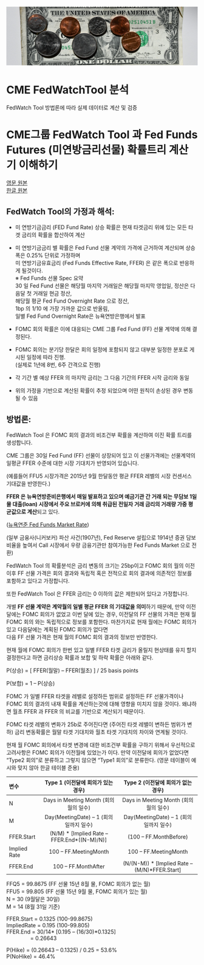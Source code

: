 ![OneDollar](/img/onedollar.png)
# CME FedWatchTool 분석
FedWatch Tool 방법론에 따라 실제 데이터로 계산 및 검증  

# **CME그룹 FedWatch Tool 과 Fed Funds Futures (미연방금리선물) 확률트리 계산기 이해하기**
[영문 원본](https://www.cmegroup.com/education/demos-and-tutorials/fed-funds-futures-probability-tree-calculator.html)  
[한글 원본](https://www.cmegroup.com/ko/education/fed-funds-futures-probability-tree-calculator.html)  
## **FedWatch Tool의 가정과 해석:**

- 미 연방기금금리 (FED Fund Rate) 상승 확률은 현재 타겟금리 위에 있는 모든 타겟 금리의 확률을 합산하여 계산
- 미 연방기금금리 별 확률은 Fed Fund 선물 계약의 가격에 근거하여 계산되며 상승폭은 0.25% 단위로 가정하며  
  미 연방기금유효금리 (Fed Funds Effective Rate, FFER) 은 같은 폭으로 반응하게 될것이다.   
  ※ Fed Funds 선물 Spec 요약  
    30 일 Fed Fund 선물은 해당월 마지막 거래일은 해당월 마지막 영업일, 정산은 다음달 첫 거래일 현금 정산,   
    해당월 평균 Fed Fund Overnight Rate 으로 정산,  
    1bp 의 1/10 에 가장 가까운 값으로 반올림,  
    일별 Fed Fund Overnight Rate은 뉴욕연방은행에서 발표
     
- FOMC 회의 확률은 이에 대응되는 CME 그룹 Fed  Fund (FF) 선물 계약에 의해 결정된다.
- FOMC 회의는 분기당 한달은 회의 일정에 포함되지 않고 대부분 일정한 분포로 게시된 일정에 따라 진행.   
  (실제로 1년에 8번, 6주 간격으로 진행)
- 각 기간 별 예상 FFER 의 마지막 금리는 그 다음 기간의 FFER 시작 금리와 동일
- 위의 가정을 기반으로 계산된 확률이 추정 되었으며 어떤 원칙이 손상된 경우 변동될 수 있음

## 방법론:

FedWatch Tool 은 FOMC 회의 결과의 비조건부 확률을 계산하여 이진 확률 트리를 생성합니다. 

CME 그룹은 30일 Fed Fund (FF) 선물이 상장되어 있고 이 선물가격에는 선물계약의 일평균 FFER 수준에 대한 시장 기대치가 반영되어 있습니다. 

(예를들어 FFU5 시장가격은 2015년 9월 한달동안 평균 FFER 레벨의 시장 컨센서스 기대값을 반영한다.) 

**FFER 은 뉴욕연방준비은행에서 매일 발표하고 있으며 예금기관 간 거래 되는 무담보 1일물 대출(loan) 시장에서 주요 브로커에 의해 취급된 전일자 거래 금리의 거래량 가중 평균값으로 계산**되고 있다.

([뉴욕연준 Fed Funds Market Rate](https://www.newyorkfed.org/markets/reference-rates/effr))

(일부 금융사(니커보커) 파산 사건(1907년), Fed Reserve 설립으로 1914년 증권 담보비율을 높여서 Call 시장에서 우량 금융기관만 참여가능한  Fed Funds Market 으로 전환)

FedWatch Tool 의 확률분석은 금리 변동의 크기는 25bp이고  FOMC 회의 월의 이전 이후 FF 선물 가격은 회의 결과와 독립적 혹은 전적으로 회의 결과에 의존적인 정보를 포함하고 있다고 가정합니다. 

또한 FedWatch Tool 은 FFER 금리는 0 이하의 값은 제한되어 있다고 가정합니다.  

개별 **FF 선물 계약은 계약월의 일별 평균 FFER 의 기대값을 의미**하기 때문에, 만약 이전 달에는 FOMC 회의가 없었고 이번 달에 있는 경우, 
이전달의 FF 선물의 가격은 현재 월 FOMC 회의 와는 독립적으로 정보를  포함한다. 마찬가지로 현재 월에는 FOMC 회의가 있고 다음달에는 계획된 FOMC 회의가 없다면  
다음 FF 선물 가격은 현재 월의 FOMC 회의 결과의 정보만 반영한다.  

현재 월에 FOMC 회의가 한번 있고 일별 FFER 타겟 금리가 올릴지 현상태를 유지 할지 결정한다고 하면 금리상승  확률과 보합 및 하락 확률은 아래와 같다.

P(상승) = [ FFER(월말) – FFER(월초) ] / 25 basis points

P(보합) = 1 – P(상승)

FOMC 가 일별 FFER 타겟을 레밸로 설정하든 범위로 설정하든 FF 선물가격이나 FOMC 회의 결과의 내재 확률을 계산하는것에 대해 영향을 미치지 않을 것이다. 왜냐하면 월초 FFER 과 FFER 의 비교를 기반으로 계산되기 때문이다. 

FOMC 타겟 레밸의 변화가 25b로 주어진다면 (주어진 타겟 레밸이 변하든 범위가 변하) 금리 변동확률은 월말 타겟 기대치와 월초 타겟 기대치의 차이와 연계될 것이다.

현재 월 FOMC 회의에서 타겟 변경에 대한 비조건부 확률을 구하기 위해서 우선적으로 고려사항은  FOMC 회의가 이전월에 있었는가 이다. 만약 이전달에 회의가 없었다면 “Type2 회의”로 분류하고 그렇지 않으면 “Type1 회의”로 분류한다. (영문 테이블이 예시와 맞지 않아 한글 테이블 준용)
  
변수|Type 1 (이전달에 회의가 있는 경우)|Type 2 (이전달에 회의가 없는 경우)|
|:---|:---:|:---:|
|N|Days in Meeting Month (회의 월의 일수)|Days in Meeting Month (회의 월의 일수)|
|M|Day(MeetingDate) – 1 (회의 일까지 일수)|Day(MeetingDate) – 1  (회의 일까지 일수)|
|FFER.Start|(N/M) * [Implied Rate – FFER.End*((N-M)/N)]|(100 – FF.MonthBefore)|
|Implied Rate|100 – FF.MeetingMonth|100 – FF.MeetingMonth|
|FFER.End|100 – FF.MonthAfter|(N/(N-M)) * [Implied Rate – (M/N)*FFER.Start]|
  
FFQ5 = 99.8675 (FF 선물 15년 8월 물, FOMC 회의가 없는 월)  
FFU5 = 99.805   (FF 선물 15년 9월 물, FOMC 회의가 있는 월)  
N = 30  (9월달은 30일)  
M = 14  (8월 31일 기준)  
  
FFER.Start = 0.1325 (100-99.8675)  
ImpliedRate = 0.195 (100-99.805)  
FFER.End = 30/14* [0.195 – (16/30)*0.1325]  
                = 0.26643   
  
P(Hike) = (0.26643 – 0.1325) / 0.25 = 53.6%  
P(NoHike) = 46.4%  
